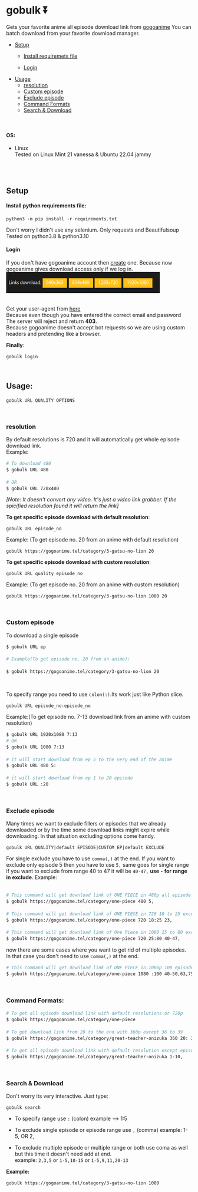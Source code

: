 # gobulk ⏬
Gets your favorite anime all episode download link from [gogoanime](https://gogoanime.tel)
You can batch download from your favorite download manager.

* [Setup](https://github.com/lemonadeforlife/gobulk/main/README.md#setup)
  * [Install requiremets file](https://github.com/lemonadeforlife/gobulk/blob/main/README.md#install-python-requirements-file)
	
  * [Login](https://github.com/lemonadeforlife/gobulk/blob/main/README.md#login)
* [Usage](https://github.com/lemonadeforlife/gobulk/blob/main/README.md#usage)
  * [resolution](https://github.com/lemonadeforlife/gobulk/blob/main/README.md#resolution)
  * [Custom episode](https://github.com/lemonadeforlife/gobulk/blob/main/README.md#Custom-episode)
  * [Exclude episode](https://github.com/lemonadeforlife/gobulk/blob/main/README.md#Exclude-episode)
  * [Command Formats](https://github.com/lemonadeforlife/gobulk/blob/main/README.md#command-formats)
  * [Search & Download](https://github.com/lemonadeforlife/gobulk/blob/main/README.md#search--download)

<br>

#### OS:
* Linux <br> Tested on Linux Mint 21 vanessa & Ubuntu 22.04 jammy

<br>
<br>

## Setup
#### Install python requirements file:
```
python3 -m pip install -r requirements.txt
```
Don't worry I didn't use any selenium. Only requests and Beautifulsoup <br/>Tested on python3.8 & python3.10<br/>
#### Login
If you don't have gogoanime account then [create](https://gogoanime.tel/login.html) one. Because now gogoanime gives download access only if we log in.<br>
![](https://github.com/lemonadeforlife/gobulk/blob/main/img/gogoanime_list_download.png "gogoanime download options at login") <br/><br/>

Get your user-agent from [here](https://www.whatismybrowser.com/detect/what-is-my-user-agent/)<br>
Because even though you have entered the correct email and password<br>The server will reject and return **403**.<br>Because gogoanime doesn't accept bot requests so we are using custom headers and pretending like a browser.

**Finally**:
```
gobulk login
```
<br>

## Usage:
```
gobulk URL QUALITY OPTIONS
```
<br>


### resolution
By default resolutions is 720 and it will automatically get whole episode download link.<br>
Example:
```bash
# To download 480
$ gobulk URL 480

# OR
$ gobulk URL 720x480
```
*[Note: It doesn't convert any video. It's just a video link grabber. If the spicified resolution found it will return the link]*

**To get specific episode download with default resolution**:
```
gobulk URL episode_no
```
Example: (To get episode no. 20 from an anime with default resolution)
```
gobulk https://gogoanime.tel/category/3-gatsu-no-lion 20
```
<b>To get specific episode download with custom resolution</b>:
```
gobulk URL quality episode_no
```
Example: (To get episode no. 20 from an anime with custom resolution)
```
gobulk https://gogoanime.tel/category/3-gatsu-no-lion 1080 20
```
<br>

### Custom episode
To download a single episode
```bash
$ gobulk URL ep

# Example(To get episode no. 20 from an anime):

$ gobulk https://gogoanime.tel/category/3-gatsu-no-lion 20
```
<br>

To specify range you need to use `colon(:)`.Its work just like Python slice.
```
gobulk URL episode_no:episode_no
```
Example:(To get episode no. 7-13 download link from an anime with custom resolution)
```bash
$ gobulk URL 1920x1080 7:13
# OR
$ gobulk URL 1080 7:13

# it will start download from ep 5 to the very end of the anime
$ gobulk URL 480 5:

# it will start download from ep 1 to 20 episode
$ gobulk URL :20
```

<br>

### Exclude episode

Many times we want to exclude fillers or episodes that we already downloaded or by the time some download links might expire while downloading. In that situation excluding options come handy.
```
gobulk URL QUALITY|default EPISODE|CUSTOM_EP|default EXCLUDE
```
For single exclude you have to use `comma(,)` at the end. If you want to exclude only episode 5 then you have to use `5,` same goes for single range if you want to exclude from range 40 to 47 it will be `40-47,` **use `-` for range in exclude**.
Example:
```bash

# This command will get download link of ONE PIECE in 480p all episode except 5
$ gobulk https://gogoanime.tel/category/one-piece 480 5,

# This command will get download link of ONE PIECE in 720 18 to 25 except 23
$ gobulk https://gogoanime.tel/category/one-piece 720 18:25 23,

# This command will get download link of One Piece in 1080 25 to 80 except 40 to 47
$ gobulk https://gogoanime.tel/category/one-piece 720 25:80 40-47,
```
now there are some cases where you want to get rid of multiple episodes. In that case you don't need to use `comma(,)` at the end.
```bash
# This command will get download link of ONE PIECE in 1080p 100 episodes except it will ignore 40 to 50,63,75,84 to 87,90
$ gobulk https://gogoanime.tel/category/one-piece 1080 :100 40-50,63,75,84-87,90
```

<br>

### Command Formats:
```bash
# To get all episode download link with default resolutions or 720p
$ gobulk https://gogoanime.tel/category/one-piece

# To get download link from 20 to the end with 360p except 36 to 39
$ gobulk https://gogoanime.tel/category/great-teacher-onizuka 360 20: 36-39,

# To get all episode download link with default resolution except episode 1 to 10
$ gobulk https://gogoanime.tel/category/great-teacher-onizuka 1-10,
```

<br>

### Search & Download
Don't worry its very interactive. Just type:
````
gobulk search
````

* To specify range use `:` (colon) example --> 1:5</li>

* To exclude single episode or episode range use `,` (comma) example: 1-5, OR 2,</li>

* To exclude multiple episode or multiple range or both use coma as well but this time it doesn't need add at end.<br>
	example: `2,3,5` or `1-5,10-15` or `1-5,9,11,20-13`



**Example:**
```
gobulk https://gogoanime.tel/category/3-gatsu-no-lion 1080
```
